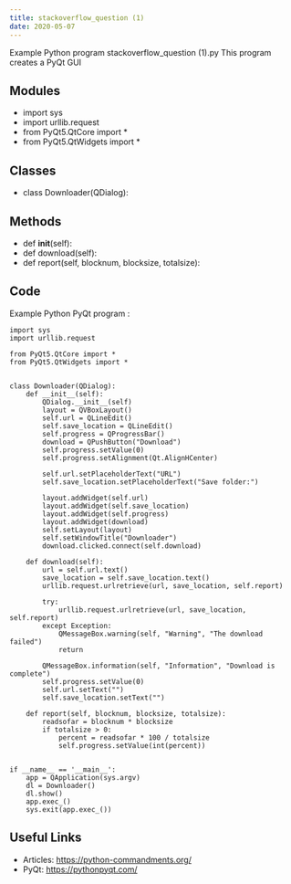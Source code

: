 ```yaml
---
title: stackoverflow_question (1)
date: 2020-05-07
---
```

Example Python program stackoverflow_question (1).py
This program creates a PyQt GUI

## Modules

* import sys
* import urllib.request
* from PyQt5.QtCore import *
* from PyQt5.QtWidgets import *

## Classes

* class Downloader(QDialog):

## Methods

* def __init__(self):
* def download(self):
* def report(self, blocknum, blocksize, totalsize):

## Code

Example Python PyQt program :

    import sys
    import urllib.request
    
    from PyQt5.QtCore import *
    from PyQt5.QtWidgets import *
    
    
    class Downloader(QDialog):
        def __init__(self):
            QDialog.__init__(self)
            layout = QVBoxLayout()
            self.url = QLineEdit()
            self.save_location = QLineEdit()
            self.progress = QProgressBar()
            download = QPushButton("Download")
            self.progress.setValue(0)
            self.progress.setAlignment(Qt.AlignHCenter)
    
            self.url.setPlaceholderText("URL")
            self.save_location.setPlaceholderText("Save folder:")
    
            layout.addWidget(self.url)
            layout.addWidget(self.save_location)
            layout.addWidget(self.progress)
            layout.addWidget(download)
            self.setLayout(layout)
            self.setWindowTitle("Downloader")
            download.clicked.connect(self.download)
    
        def download(self):
            url = self.url.text()
            save_location = self.save_location.text()
            urllib.request.urlretrieve(url, save_location, self.report)
    
            try:
                urllib.request.urlretrieve(url, save_location, self.report)
            except Exception:
                QMessageBox.warning(self, "Warning", "The download failed")
                return
    
            QMessageBox.information(self, "Information", "Download is complete")
            self.progress.setValue(0)
            self.url.setText("")
            self.save_location.setText("")
    
        def report(self, blocknum, blocksize, totalsize):
            readsofar = blocknum * blocksize
            if totalsize > 0:
                percent = readsofar * 100 / totalsize
                self.progress.setValue(int(percent))
    
    
    if __name__ == '__main__':
        app = QApplication(sys.argv)
        dl = Downloader()
        dl.show()
        app.exec_()
        sys.exit(app.exec_())
    

## Useful Links

- Articles: https://python-commandments.org/
- PyQt: https://pythonpyqt.com/
